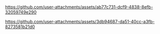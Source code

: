 https://github.com/user-attachments/assets/ab77c731-dcf9-4838-8efb-32059749e290

https://github.com/user-attachments/assets/3db94687-da51-40cc-a3fb-8273581b21d0



